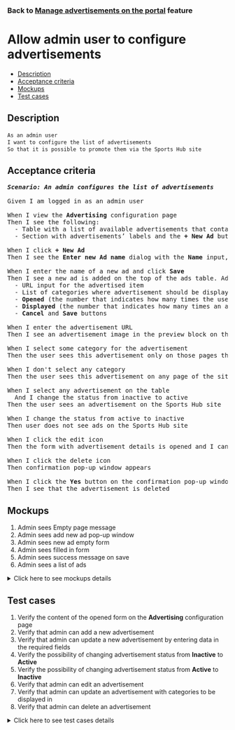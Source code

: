 ### Back to [Manage advertisements on the portal](../../) feature

# Allow admin user to configure advertisements

- [Description](#description)
- [Acceptance criteria](#acceptance-criteria)
- [Mockups](#mockups)
- [Test cases](#test-cases)

## Description

    As an admin user
    I want to configure the list of advertisements  
    So that it is possible to promote them via the Sports Hub site

## Acceptance criteria

<pre>
<b><i>Scenario: An admin configures the list of advertisements</i></b>

Given I am logged in as an admin user

When I view the <b>Advertising</b> configuration page
Then I see the following:
  - Table with a list of available advertisements that contains ads name, status, and actions
  - Section with advertisements’ labels and the <b>+ New Ad</b> button in the header section

When I click <b>+ New Ad</b>
Then I see the <b>Enter new Ad name</b> dialog with the <b>Name</b> input, and the <b>Cancel</b> and <b>Save</b> buttons

When I enter the name of a new ad and click <b>Save</b>
Then I see a new ad is added on the top of the ads table. Ad’s preview block is displayed on the right side of the page with a date of Ad’s creation and the configuration page which contains:
  - URL input for the advertised item
  - List of categories where advertisement should be displayed (Note: advertisement category is optional. If no category is selected, then advertisement can be shown on any page of the site)
  - <b>Opened</b> (the number that indicates how many times the user selected the advertised item, the default value for new advertisement is 0)
  - <b>Displayed</b> (the number that indicates how many times an advertisement is displayed on the site, the default value for the new advertisement is 0)
  - <b>Cancel</b> and <b>Save</b> buttons

When I enter the advertisement URL
Then I see an advertisement image in the preview block on the right side of the page

When I select some category for the advertisement
Then the user sees this advertisement only on those pages that are related to a specified category

When I don't select any category
Then the user sees this advertisement on any page of the site

When I select any advertisement on the table
  And I change the status from inactive to active
Then the user sees an advertisement on the Sports Hub site

When I change the status from active to inactive
Then user does not see ads on the Sports Hub site

When I click the edit icon
Then the form with advertisement details is opened and I can edit the advertisement

When I click the delete icon
Then confirmation pop-up window appears

When I click the <b>Yes</b> button on the confirmation pop-up window
Then I see that the advertisement is deleted
</pre>

## Mockups

1. Admin sees Empty page message
2. Admin sees add new ad pop-up window
3. Admin sees new ad empty form
4. Admin sees filled in form
5. Admin sees success message on save
6. Admin sees a list of ads

<details>
  <summary>Click here to see mockups details</summary>

**1. Admin sees Empty page message:**

![Admin sees Empty page message](/products/sport_news_portal/web_application_features/manage_ads/images/no_ads_added.png)

**2. Admin sees add new ad pop-up window:**

![Admin sees add new ad pop-up window](/products/sport_news_portal/web_application_features/manage_ads/images/add_new_ads_popup.png)

**3. Admin sees new ad empty form**

![Admin sees new ad empty form](/products/sport_news_portal/web_application_features/manage_ads/images/add_new_ads.png)

**4. Admin sees filled in form**

![Admin sees filled in form](/products/sport_news_portal/web_application_features/manage_ads/images/add_new_ads_filled_in_form.png)

**5. Admin sees success message on save**

![Admin sees success message on save](/products/sport_news_portal/web_application_features/manage_ads/images/ads_is_saved_popup.png)

**6. Admin sees a list of ads**

![Admin sees a list of ads](/products/sport_news_portal/web_application_features/manage_ads/images/ads_list.png)

</details>

## Test cases

1. Verify the content of the opened form on the <b>Advertising</b> configuration page
2. Verify that admin can add a new advertisement
3. Verify that admin can update a new advertisement by entering data in the required fields
4. Verify the possibility of changing advertisement status from <b>Inactive</b> to <b>Active</b>
5. Verify the possibility of changing advertisement status from <b>Active</b> to <b>Inactive</b>
6. Verify that admin can edit an advertisement
7. Verify that admin can update an advertisement with categories to be displayed in
8. Verify that admin can delete an advertisement

<details>
  <summary>Click here to see test cases details</summary>

### **#1. Verify the content of the opened form on the Advertising configuration page**

|Preconditions|Steps|Expected result
--------------|-----|----------
|- Log in with admin account</br>- Go to the <b>Advertising</b> configuration page|1) Examine the content of the page|1) Table with a list of opened advertisements with the following column names: Ad Name, Status, Actions, an expandable section with URL, Category, Opened, and Displayed is present|

### **#2. Verify that admin can add a new advertisement**

|Preconditions|Steps|Expected result
--------------|-----|----------
|- Log in with admin account</br>- Go to the <b>Advertising</b> configuration page|1) Click the <b>+ New Ad</b> button</br>2) Enter an advertisement name</br>3) Click <b>Add</b>|1) Pop-up window to enter advertisement name appears</br>3) The new advertisement is displayed at the top of the advertisements table with the <b>Inactive</b> status and opened empty boxes that need to be entered with data|

### **#3. Verify that admin can update a new advertisement by entering data in the required fields**

|Preconditions|Steps|Expected result
--------------|-----|----------
|- Log in with admin account</br>- Go to the <b>Advertising</b> configuration page</br>- There is some advertisement added|1) Open already created advertisement</br>2) In the <b>URL</b> input, enter a URL</br>3) Click <b>Save</b>|3) The advertisement is updated with the new URL|

### **#4. Verify the possibility of changing advertisement status from Inactive to Active**

|Preconditions|Steps|Expected result
--------------|-----|----------
|- Log in with admin account</br>- Go to the <b>Advertising</b> configuration page</br>- There is some inactive advertisement|1) Click the <b>Inactive</b> toggle|1) The toggle changes to <b>Active</b>. Users can see advertisements on the site|

### **#5. Verify the possibility of changing advertisement status from Active to Inactive**

|Preconditions|Steps|Expected result
--------------|-----|----------
|- Log in with admin account</br>- Go to the <b>Advertising</b> configuration page</br>- There is some active advertisement|1) Click the <b>Active</b> toggle|1) The toggle changes to <b>Inactive</b>. Users can’t see advertisements on the site|

### **#6. Verify that admin can edit an advertisement**

|Preconditions|Steps|Expected result
--------------|-----|----------
|- Log in with admin account</br>- Go to the <b>Advertising</b> configuration page</br>- There is some advertisement|1) Select an advertisement from the list, and then click the edit icon</br>2) Update the URL and picture</br>3) Click <b>Save</b>|3) The advertisement is updated with the new data|

### **#7. Verify that admin can update an advertisement with categories to be displayed in**

|Preconditions|Steps|Expected result
--------------|-----|----------
|- Log in with admin account</br>- Go to the <b>Advertising</b> configuration page</br>- There is some advertisement|1) Select some categories by selecting checkboxes|1) The user sees the advertisement only on pages with the selected categories|

### **#8. Verify that admin can delete an advertisement**

|Preconditions|Steps|Expected result
--------------|-----|----------
|- Log in with admin account</br>- Go to the <b>Advertising</b> configuration page</br>- There is some advertisement|1) Select an advertisement from the list, and then click the delete icon</br>2) Click the <b>Yes</b> button on the confirmation pop-up window|1) The confirmation pop-up window appears</br>2) The advertisement is deleted|
</details>

